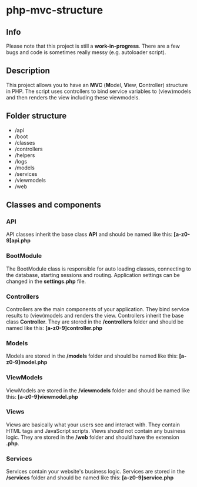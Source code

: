 # php-mvc-structure

## Info
Please note that this project is still a **work-in-progress**. There are a few bugs and code is sometimes really messy (e.g. autoloader script).

## Description
This project allows you to have an **MVC** (**M**odel, **V**iew, **C**ontroller) structure in PHP.
The script uses controllers to bind service variables to (view)models and then renders the view including these viewmodels.

## Folder structure
* /api
* /boot
* /classes
* /controllers
* /helpers
* /logs
* /models
* /services
* /viewmodels
* /web

## Classes and components
### API
API classes inherit the base class __API__ and should be named like this: **[a-z0-9]api.php**

### BootModule
The BootModule class is responsible for auto loading classes, connecting to the database, starting sessions and routing. Application settings can be changed in the **settings.php** file.

### Controllers
Controllers are the main components of your application. They bind service results to (view)models and renders the view.
Controllers inherit the base class __Controller__.
They are stored in the __/controllers__ folder and should be named like this: **[a-z0-9]controller.php**

### Models
Models are stored in the __/models__ folder and should be named like this: **[a-z0-9]model.php**

### ViewModels
ViewModels are stored in the __/viewmodels__ folder and should be named like this: **[a-z0-9]viewmodel.php**

### Views
Views are basically what your users see and interact with. They contain HTML tags and JavaScript scripts. Views should not contain any business logic.
They are stored in the __/web__ folder and should have the extension **.php**.

### Services
Services contain your website's business logic.
Services are stored in the __/services__ folder and should be named like this: **[a-z0-9]service.php**
